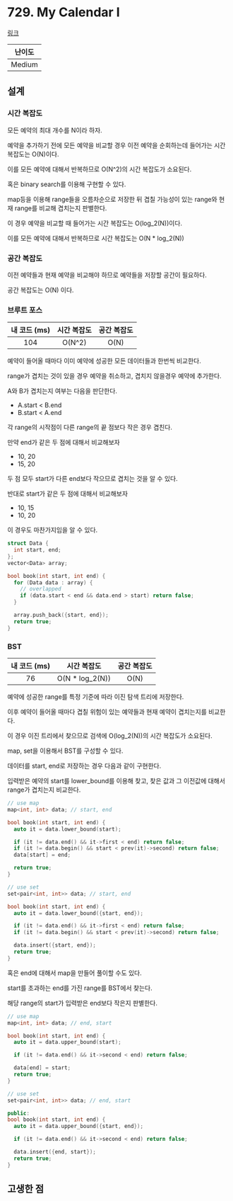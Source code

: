 # 729. My Calendar I

[링크](https://leetcode.com/problems/my-calendar-i/)

| 난이도 |
| :----: |
| Medium |

## 설계

### 시간 복잡도

모든 예약의 최대 개수를 N이라 하자.

예약을 추가하기 전에 모든 예약을 비교할 경우 이전 예약을 순회하는데 들어가는 시간 복잡도는 O(N)이다.

이를 모든 예약에 대해서 반복하므로 O(N^2)의 시간 복잡도가 소요된다.

혹은 binary search를 이용해 구현할 수 있다.

map등을 이용해 range들을 오름차순으로 저장한 뒤 겹칠 가능성이 있는 range와 현재 range를 비교해 겹치는지 판별한다.

이 경우 예약을 비교할 때 들어가는 시간 복잡도는 O(log_2(N))이다.

이를 모든 예약에 대해서 반복하므로 시간 복잡도는 O(N \* log_2(N))

### 공간 복잡도

이전 예약들과 현재 예약을 비교해야 하므로 예약들을 저장할 공간이 필요하다.

공간 복잡도는 O(N) 이다.

### 브루트 포스

| 내 코드 (ms) | 시간 복잡도 | 공간 복잡도 |
| :----------: | :---------: | :---------: |
|     104      |   O(N^2)    |    O(N)     |

예약이 들어올 때마다 이미 예약에 성공한 모든 데이터들과 한번씩 비교한다.

range가 겹치는 것이 있을 경우 예약을 취소하고, 겹치지 않을경우 예약에 추가한다.

A와 B가 겹치는지 여부는 다음을 판단한다.

- A.start < B.end
- B.start < A.end

각 range의 시작점이 다른 range의 끝 점보다 작은 경우 겹친다.

만약 end가 같은 두 점에 대해서 비교해보자

- 10, 20
- 15, 20

두 점 모두 start가 다른 end보다 작으므로 겹치는 것을 알 수 있다.

반대로 start가 같은 두 점에 대해서 비교해보자

- 10, 15
- 10, 20

이 경우도 마찬가지임을 알 수 있다.

```cpp
struct Data {
  int start, end;
};
vector<Data> array;

bool book(int start, int end) {
  for (Data data : array) {
    // overlapped
    if (data.start < end && data.end > start) return false;
  }

  array.push_back({start, end});
  return true;
}
```

### BST

| 내 코드 (ms) |   시간 복잡도    | 공간 복잡도 |
| :----------: | :--------------: | :---------: |
|      76      | O(N \* log_2(N)) |    O(N)     |

예약에 성공한 range를 특정 기준에 따라 이진 탐색 트리에 저장한다.

이후 예약이 들어올 때마다 겹칠 위험이 있는 예약들과 현재 예약이 겹치는지를 비교한다.

이 경우 이진 트리에서 찾으므로 검색에 O(log_2(N))의 시간 복잡도가 소요된다.

map, set을 이용해서 BST를 구성할 수 있다.

데이터를 start, end로 저장하는 경우 다음과 같이 구현한다.

입력받은 예약의 start를 lower_bound를 이용해 찾고, 찾은 값과 그 이전값에 대해서 range가 겹치는지 비교한다.

```cpp
// use map
map<int, int> data; // start, end

bool book(int start, int end) {
  auto it = data.lower_bound(start);

  if (it != data.end() && it->first < end) return false;
  if (it != data.begin() && start < prev(it)->second) return false;
  data[start] = end;

  return true;
}

// use set
set<pair<int, int>> data; // start, end

bool book(int start, int end) {
  auto it = data.lower_bound({start, end});

  if (it != data.end() && it->first < end) return false;
  if (it != data.begin() && start < prev(it)->second) return false;

  data.insert({start, end});
  return true;
}
```

혹은 end에 대해서 map을 만들어 풀이할 수도 있다.

start를 초과하는 end를 가진 range를 BST에서 찾는다.

해당 range의 start가 입력받은 end보다 작은지 판별한다.

```cpp
// use map
map<int, int> data; // end, start

bool book(int start, int end) {
  auto it = data.upper_bound(start);

  if (it != data.end() && it->second < end) return false;

  data[end] = start;
  return true;
}

// use set
set<pair<int, int>> data; // end, start

public:
bool book(int start, int end) {
  auto it = data.upper_bound({start, end});

  if (it != data.end() && it->second < end) return false;

  data.insert({end, start});
  return true;
}
```

## 고생한 점
